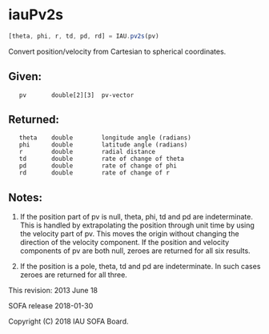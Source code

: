 # iauPv2s

```js
[theta, phi, r, td, pd, rd] = IAU.pv2s(pv)
```

Convert position/velocity from Cartesian to spherical coordinates.

## Given:
```
   pv       double[2][3]  pv-vector
```

## Returned:
```
   theta    double        longitude angle (radians)
   phi      double        latitude angle (radians)
   r        double        radial distance
   td       double        rate of change of theta
   pd       double        rate of change of phi
   rd       double        rate of change of r
```

## Notes:

1) If the position part of pv is null, theta, phi, td and pd
   are indeterminate.  This is handled by extrapolating the
   position through unit time by using the velocity part of
   pv.  This moves the origin without changing the direction
   of the velocity component.  If the position and velocity
   components of pv are both null, zeroes are returned for all
   six results.

2) If the position is a pole, theta, td and pd are indeterminate.
   In such cases zeroes are returned for all three.

This revision:  2013 June 18

SOFA release 2018-01-30

Copyright (C) 2018 IAU SOFA Board.